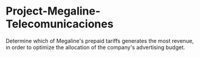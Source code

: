 # Project-Megaline-Telecomunicaciones
Determine which of Megaline's prepaid tariffs generates the most revenue, in order to optimize the allocation of the company's advertising budget.
